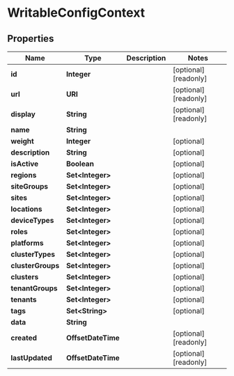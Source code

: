 

# WritableConfigContext


## Properties

| Name | Type | Description | Notes |
|------------ | ------------- | ------------- | -------------|
|**id** | **Integer** |  |  [optional] [readonly] |
|**url** | **URI** |  |  [optional] [readonly] |
|**display** | **String** |  |  [optional] [readonly] |
|**name** | **String** |  |  |
|**weight** | **Integer** |  |  [optional] |
|**description** | **String** |  |  [optional] |
|**isActive** | **Boolean** |  |  [optional] |
|**regions** | **Set&lt;Integer&gt;** |  |  [optional] |
|**siteGroups** | **Set&lt;Integer&gt;** |  |  [optional] |
|**sites** | **Set&lt;Integer&gt;** |  |  [optional] |
|**locations** | **Set&lt;Integer&gt;** |  |  [optional] |
|**deviceTypes** | **Set&lt;Integer&gt;** |  |  [optional] |
|**roles** | **Set&lt;Integer&gt;** |  |  [optional] |
|**platforms** | **Set&lt;Integer&gt;** |  |  [optional] |
|**clusterTypes** | **Set&lt;Integer&gt;** |  |  [optional] |
|**clusterGroups** | **Set&lt;Integer&gt;** |  |  [optional] |
|**clusters** | **Set&lt;Integer&gt;** |  |  [optional] |
|**tenantGroups** | **Set&lt;Integer&gt;** |  |  [optional] |
|**tenants** | **Set&lt;Integer&gt;** |  |  [optional] |
|**tags** | **Set&lt;String&gt;** |  |  [optional] |
|**data** | **String** |  |  |
|**created** | **OffsetDateTime** |  |  [optional] [readonly] |
|**lastUpdated** | **OffsetDateTime** |  |  [optional] [readonly] |



